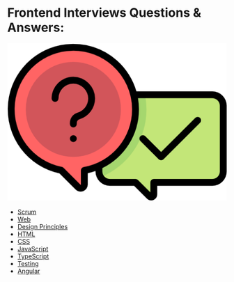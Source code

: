 # Frontend Interviews Questions & Answers:

<link href="./ASSETS/STYLES.css" rel="stylesheet"></link>
<img src="./ASSETS/Q&A.png" alt="Questions and Answers Logo" class="logo"></img>

- [Scrum](SCRUM.md)
- [Web](WEB.md)
- [Design Principles](DESIGN-PRINCIPLES.md)
- [HTML](HTML.md)
- [CSS](CSS.md)
- [JavaScript](JS.md)
- [TypeScript](TS.md)
- [Testing](TESTING.md)
- [Angular](ANGULAR.md)
